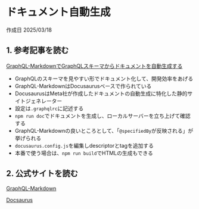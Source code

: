 # ドキュメント自動生成

作成日 2025/03/18

## 1. 参考記事を読む

[GraphQL-MarkdownでGraphQLスキーマからドキュメントを自動生成する](https://qiita.com/miyamasaru/items/80701dcc9432039f2cb9)

- GraphQLのスキーマを見やすい形でドキュメント化して、開発効率をあげる
- GraphQL-MarkdownはDocusaurusベースで作られている
- DocusaurusはMeta社が作成したドキュメントの自動生成に特化した静的サイトジェネレーター
- 設定は`.graphqlrc`に記述する
- `npm run doc`でドキュメントを生成し、ローカルサーバーを立ち上げて確認する
- GraphQL-Markdownの良いところとして、「`@specifiedBy`が反映される」が挙げられる
- `docusaurus.config.js`を編集しdescriptorとtagを追加する
- 本番で使う場合は、`npm run build`でHTMLの生成もできる

## 2. 公式サイトを読む

[GraphQL-Markdown](https://graphql-markdown.dev/)

[Docsaurus](https://docusaurus.io/)
